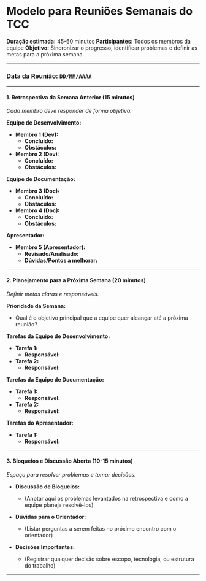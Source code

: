 # Modelo para Reuniões Semanais do TCC

**Duração estimada:** 45-60 minutos
**Participantes:** Todos os membros da equipe
**Objetivo:** Sincronizar o progresso, identificar problemas e definir as metas para a próxima semana.

---

### Data da Reunião: `DD/MM/AAAA`

---

#### 1. Retrospectiva da Semana Anterior (15 minutos)

*Cada membro deve responder de forma objetiva.*

**Equipe de Desenvolvimento:**

* **Membro 1 (Dev):**
  * **Concluído:**
  * **Obstáculos:**
* **Membro 2 (Dev):**
  * **Concluído:**
  * **Obstáculos:**

**Equipe de Documentação:**

* **Membro 3 (Doc):**
  * **Concluído:**
  * **Obstáculos:**
* **Membro 4 (Doc):**
  * **Concluído:**
  * **Obstáculos:**

**Apresentador:**

* **Membro 5 (Apresentador):**
  * **Revisado/Analisado:**
  * **Dúvidas/Pontos a melhorar:**

---

#### 2. Planejamento para a Próxima Semana (20 minutos)

*Definir metas claras e responsáveis.*

**Prioridade da Semana:**

* Qual é o objetivo principal que a equipe quer alcançar até a próxima reunião?

**Tarefas da Equipe de Desenvolvimento:**

* **Tarefa 1:**
  * **Responsável:**
* **Tarefa 2:**
  * **Responsável:**

**Tarefas da Equipe de Documentação:**

* **Tarefa 1:**
  * **Responsável:**
* **Tarefa 2:**
  * **Responsável:**

**Tarefas do Apresentador:**

* **Tarefa 1:**
  * **Responsável:**

---

#### 3. Bloqueios e Discussão Aberta (10-15 minutos)

*Espaço para resolver problemas e tomar decisões.*

* **Discussão de Bloqueios:**
  * (Anotar aqui os problemas levantados na retrospectiva e como a equipe planeja resolvê-los)

* **Dúvidas para o Orientador:**
  * (Listar perguntas a serem feitas no próximo encontro com o orientador)

* **Decisões Importantes:**
  * (Registrar qualquer decisão sobre escopo, tecnologia, ou estrutura do trabalho)

---
